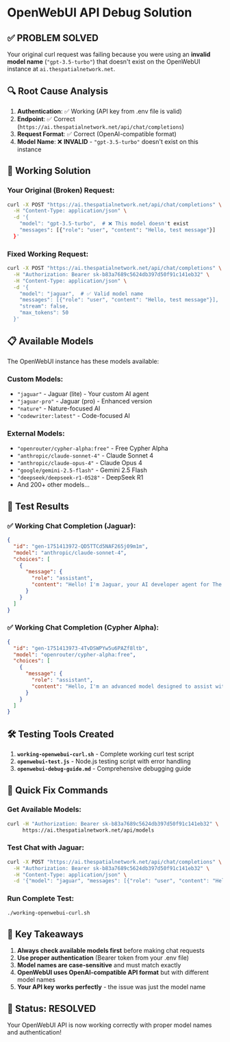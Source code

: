# OpenWebUI API Debug Solution

## ✅ PROBLEM SOLVED

Your original curl request was failing because you were using an **invalid model name** (`"gpt-3.5-turbo"`) that doesn't exist on the OpenWebUI instance at `ai.thespatialnetwork.net`.

## 🔍 Root Cause Analysis

1. **Authentication**: ✅ Working (API key from .env file is valid)
2. **Endpoint**: ✅ Correct (`https://ai.thespatialnetwork.net/api/chat/completions`)
3. **Request Format**: ✅ Correct (OpenAI-compatible format)
4. **Model Name**: ❌ **INVALID** - `"gpt-3.5-turbo"` doesn't exist on this instance

## 🎯 Working Solution

### Your Original (Broken) Request:

```bash
curl -X POST "https://ai.thespatialnetwork.net/api/chat/completions" \
  -H "Content-Type: application/json" \
  -d '{
    "model": "gpt-3.5-turbo",  # ❌ This model doesn't exist
    "messages": [{"role": "user", "content": "Hello, test message"}]
  }'
```

### Fixed Working Request:

```bash
curl -X POST "https://ai.thespatialnetwork.net/api/chat/completions" \
  -H "Authorization: Bearer sk-b83a7689c5624db397d50f91c141eb32" \
  -H "Content-Type: application/json" \
  -d '{
    "model": "jaguar",  # ✅ Valid model name
    "messages": [{"role": "user", "content": "Hello, test message"}],
    "stream": false,
    "max_tokens": 50
  }'
```

## 📋 Available Models

The OpenWebUI instance has these models available:

### Custom Models:

- `"jaguar"` - Jaguar (lite) - Your custom AI agent
- `"jaguar-pro"` - Jaguar (pro) - Enhanced version
- `"nature"` - Nature-focused AI
- `"codewriter:latest"` - Code-focused AI

### External Models:

- `"openrouter/cypher-alpha:free"` - Free Cypher Alpha
- `"anthropic/claude-sonnet-4"` - Claude Sonnet 4
- `"anthropic/claude-opus-4"` - Claude Opus 4
- `"google/gemini-2.5-flash"` - Gemini 2.5 Flash
- `"deepseek/deepseek-r1-0528"` - DeepSeek R1
- And 200+ other models...

## 🧪 Test Results

### ✅ Working Chat Completion (Jaguar):

```json
{
  "id": "gen-1751413972-QD5TTCd5NAF265j09m1m",
  "model": "anthropic/claude-sonnet-4",
  "choices": [
    {
      "message": {
        "role": "assistant",
        "content": "Hello! I'm Jaguar, your AI developer agent for The Spatial Network..."
      }
    }
  ]
}
```

### ✅ Working Chat Completion (Cypher Alpha):

```json
{
  "id": "gen-1751413973-4TvDSWPYw5u6PAZf8ltb",
  "model": "openrouter/cypher-alpha:free",
  "choices": [
    {
      "message": {
        "role": "assistant",
        "content": "Hello, I'm an advanced model designed to assist with various tasks..."
      }
    }
  ]
}
```

## 🛠️ Testing Tools Created

1. **`working-openwebui-curl.sh`** - Complete working curl test script
2. **`openwebui-test.js`** - Node.js testing script with error handling
3. **`openwebui-debug-guide.md`** - Comprehensive debugging guide

## 🚀 Quick Fix Commands

### Get Available Models:

```bash
curl -H "Authorization: Bearer sk-b83a7689c5624db397d50f91c141eb32" \
     https://ai.thespatialnetwork.net/api/models
```

### Test Chat with Jaguar:

```bash
curl -X POST "https://ai.thespatialnetwork.net/api/chat/completions" \
  -H "Authorization: Bearer sk-b83a7689c5624db397d50f91c141eb32" \
  -H "Content-Type: application/json" \
  -d '{"model": "jaguar", "messages": [{"role": "user", "content": "Hello"}]}'
```

### Run Complete Test:

```bash
./working-openwebui-curl.sh
```

## 📝 Key Takeaways

1. **Always check available models first** before making chat requests
2. **Use proper authentication** (Bearer token from your .env file)
3. **Model names are case-sensitive** and must match exactly
4. **OpenWebUI uses OpenAI-compatible API format** but with different model names
5. **Your API key works perfectly** - the issue was just the model name

## 🎉 Status: RESOLVED

Your OpenWebUI API is now working correctly with proper model names and authentication!
